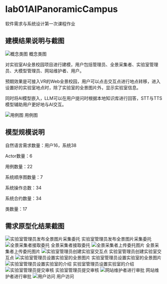 # lab01AIPanoramicCampus
软件需求与系统设计第一次课程作业
## 建模结果说明与截图
![概念类图](/Image/11.png)
概念类图

对实验室AI全景校园项目进行建模，用户包括管理员、全景采集者、实验室管理员、大模型管理员、网站维护者、用户。

预期效果是可接入VR的Web全景校园，用户可以点击交互点进行地点转移，进入设置好的实验室地点时，除了实验室的全景图片外，显示实验室信息。

同时将AI模型嵌入，LLM可以在用户提问时根据本地知识库进行回答，STT与TTS模型辅助用户更好地与AI交互。

![用例图](/Image/12.png)
用例图
## 模型规模说明
自然语言需求数量：用户16，系统38

Actor数量：6

用例数量：22

系统顺序图数量：7

系统操作总数：34

系统合约数量：34

类数量：17
## 需求原型化结果截图
![实验室管理员发布全景图片采集委托](Image/1.png)
实验室管理员发布全景图片采集委托
![全景采集者接取委托](Image/2.png)
全景采集者接取委托
![全景采集者上传委托图片](Image/3.png)
全景采集者上传委托图片
![实验室管理员创建实验室交互点](Image/4.png)
实验室管理员创建实验室交互点
![实验室管理员设置实验室的全景图片](Image/5.png)
实验室管理员设置实验室的全景图片
![实验室管理员设置实验室的介绍](Image/6.png)
实验室管理员设置实验室的介绍
![实验室管理员提交审核](Image/7.png)
实验室管理员提交审核
![网站维护者进行审批](Image/8.png)
网站维护者进行审批
![用户访问](Image/9.png)
用户访问
